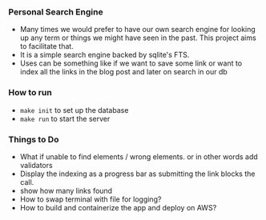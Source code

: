 ### Personal Search Engine

- Many times we would prefer to have our own search engine for looking up any term or things we might have seen in the
  past. This project aims to facilitate that.
- It is a simple search engine backed by sqlite's FTS.
- Uses can be something like if we want to save some link or want to index all the links in the blog post and later on
  search in our db

### How to run

- `make init` to set up the database
- `make run` to start the server

### Things to Do

- What if unable to find elements / wrong elements. or in other words add validators
- Display the indexing as a progress bar as submitting the link blocks the call.
- show how many links found
- How to swap terminal with file for logging?
- How to build and containerize the app and deploy on AWS?